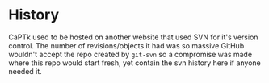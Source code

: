 # History

CaPTk used to be hosted on another website that used SVN for it's version control. The number of revisions/objects it had was so massive GitHub wouldn't accept the repo created by `git-svn` so a compromise was made where this repo would start fresh, yet contain the svn history here if anyone needed it.